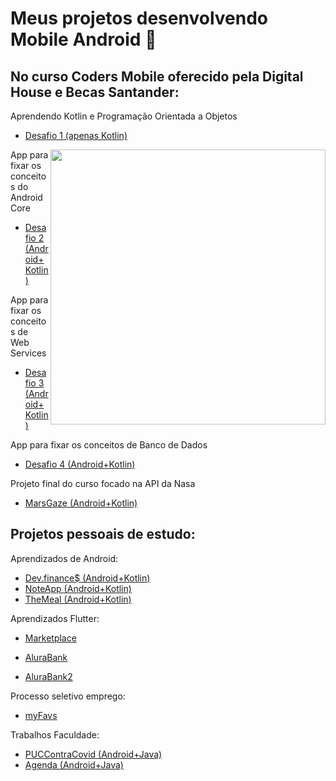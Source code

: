 

# Meus projetos desenvolvendo Mobile Android 📱

 ## No curso **Coders Mobile** oferecido pela Digital House e Becas Santander:
Aprendendo Kotlin e Programação Orientada a Objetos
- [Desafio 1 (apenas Kotlin)](https://github.com/angelcomp/Desafio-Integrador-1)
 
<img width="440" src="https://media.giphy.com/media/1BcSawJYHPjfHekFYe/giphy.gif" align=right>

App para fixar os conceitos do Android Core
- [Desafio 2 (Android+Kotlin)](https://github.com/angelcomp/Desafio-Integrador-2)
   
App para fixar os conceitos de Web Services
- [Desafio 3 (Android+Kotlin)](https://github.com/angelcomp/Desafio-Integrador-3)
   
App para fixar os conceitos de Banco de Dados
- [Desafio 4 (Android+Kotlin)](https://github.com/angelcomp/Desafio-Integrador-4)

Projeto final do curso focado na API da Nasa
- [MarsGaze (Android+Kotlin)](https://github.com/MarsGaze/MarsGaze)

## Projetos pessoais de estudo:
Aprendizados de Android:
- [Dev.finance$ (Android+Kotlin)](https://github.com/angelcomp/app-maratona-discover)
- [NoteApp (Android+Kotlin)](https://github.com/angelcomp/NoteApp)
- [TheMeal (Android+Kotlin)](https://github.com/angelcomp/TheMeal)

Aprendizados Flutter:
- [Marketplace](https://github.com/angelcomp/lojinha_flutter)

- [AluraBank](https://github.com/angelcomp/ByteBankAlura)

- [AluraBank2](https://github.com/angelcomp/bytebank2)

Processo seletivo emprego:
- [myFavs](https://github.com/angelcomp/socialbank_desafio)

Trabalhos Faculdade:
- [PUCContraCovid (Android+Java)](https://github.com/angelcomp/PUCcontraCovid)
- [Agenda (Android+Java)](https://github.com/angelcomp/cadastro-de-informacoes)
